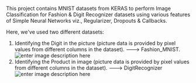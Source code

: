 This project contains MNIST datasets from KERAS to perform Image Classification for Fashion & Digit Recognizer datasets using various features of Simple Neural Networks viz., Regularizer, Dropouts & Callbacks.

Here, we've used two different datasets:

 1. Identifying the Digit in the picture (picture data is provided by 
    pixel values from different columns in the dataset). ---> Fashion_MNIST.![enter image description here](https://www.mathworks.com/matlabcentral/mlc-downloads/downloads/3682850e-dc4d-4c07-a2c8-4e58a721b65b/f50369fd-32ea-477d-b74c-1b3f6e014122/images/screenshot.gif)
  2. Identifying the Product in image (picture data is provided by pixel values 		  from different columns in the dataset). ---> DigitRecognizer
![enter image description here](https://www.mdpi.com/sensors/sensors-20-03344/article_deploy/html/images/sensors-20-03344-g007.png)
